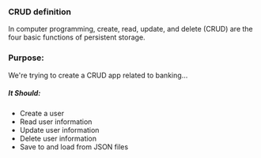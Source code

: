 ### CRUD definition
In computer programming, create, read, update, and delete (CRUD) are the four basic functions of persistent storage.

### Purpose:
We're trying to create a CRUD app related to banking...

##### It Should:
- Create a user
- Read user information
- Update user information
- Delete user information
- Save to and load from JSON files












